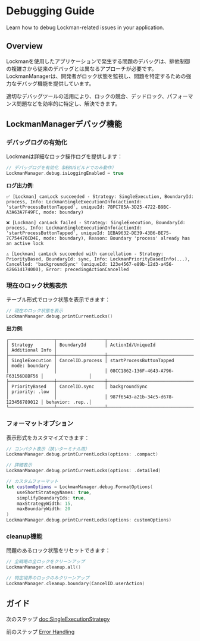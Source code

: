 # Debugging Guide

Learn how to debug Lockman-related issues in your application.

## Overview

Lockmanを使用したアプリケーションで発生する問題のデバッグは、排他制御の複雑さから従来のデバッグとは異なるアプローチが必要です。LockmanManagerは、開発者がロック状態を監視し、問題を特定するための強力なデバッグ機能を提供しています。

適切なデバッグツールの活用により、ロックの競合、デッドロック、パフォーマンス問題などを効率的に特定し、解決できます。

## LockmanManagerデバッグ機能

### デバッグログの有効化

Lockmanは詳細なロック操作ログを提供します：

```swift
// デバッグログを有効化（DEBUGビルドでのみ動作）
LockmanManager.debug.isLoggingEnabled = true
```

**ログ出力例**:
```
✅ [Lockman] canLock succeeded - Strategy: SingleExecution, BoundaryId: process, Info: LockmanSingleExecutionInfo(actionId: 'startProcessButtonTapped', uniqueId: 7BFC785A-3D25-4722-B9BC-A3A63A7F49FC, mode: boundary)

❌ [Lockman] canLock failed - Strategy: SingleExecution, BoundaryId: process, Info: LockmanSingleExecutionInfo(actionId: 'startProcessButtonTapped', uniqueId: 1EBA9632-DE39-43B6-BE75-7C754476CD4E, mode: boundary), Reason: Boundary 'process' already has an active lock

⚠️ [Lockman] canLock succeeded with cancellation - Strategy: PriorityBased, BoundaryId: sync, Info: LockmanPriorityBasedInfo(...), Cancelled: 'backgroundSync' (uniqueId: 123e4567-e89b-12d3-a456-426614174000), Error: precedingActionCancelled
```

### 現在のロック状態表示

テーブル形式でロック状態を表示できます：

```swift
// 現在のロック状態を表示
LockmanManager.debug.printCurrentLocks()
```

**出力例**:
```
┌─────────────────┬──────────────────┬──────────────────────────────────────┬─────────────────┐
│ Strategy        │ BoundaryId       │ ActionId/UniqueId                    │ Additional Info │
├─────────────────┼──────────────────┼──────────────────────────────────────┼─────────────────┤
│ SingleExecution │ CancelID.process │ startProcessButtonTapped             │ mode: boundary  │
│                 │                  │ 08CC1862-136F-4643-A796-F63156D8BF56 │                 │
├─────────────────┼──────────────────┼──────────────────────────────────────┼─────────────────┤
│ PriorityBased   │ CancelID.sync    │ backgroundSync                       │ priority: .low  │
│                 │                  │ 987f6543-a21b-34c5-d678-123456789012 │ behavior: .rep..│
└─────────────────┴──────────────────┴──────────────────────────────────────┴─────────────────┘
```

### フォーマットオプション

表示形式をカスタマイズできます：

```swift
// コンパクト表示（狭いターミナル用）
LockmanManager.debug.printCurrentLocks(options: .compact)

// 詳細表示
LockmanManager.debug.printCurrentLocks(options: .detailed)

// カスタムフォーマット
let customOptions = LockmanManager.debug.FormatOptions(
    useShortStrategyNames: true,
    simplifyBoundaryIds: true,
    maxStrategyWidth: 15,
    maxBoundaryWidth: 20
)
LockmanManager.debug.printCurrentLocks(options: customOptions)
```

### cleanup機能

問題のあるロック状態をリセットできます：

```swift
// 全戦略の全ロックをクリーンアップ
LockmanManager.cleanup.all()

// 特定境界のロックのみクリーンアップ
LockmanManager.cleanup.boundary(CancelID.userAction)
```

## ガイド

次のステップ <doc:SingleExecutionStrategy>

前のステップ [Error Handling](<doc:ErrorHandling>)
